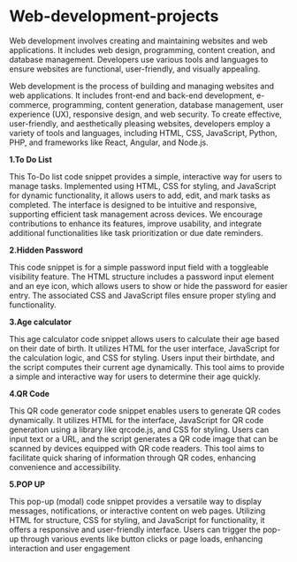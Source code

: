 # Web-development-projects
Web development involves creating and maintaining websites and web applications. It includes web design, programming, content creation, and database management. Developers use various tools and languages to ensure websites are functional, user-friendly, and visually appealing.

Web development is the process of building and managing websites and web applications. It includes front-end and back-end development, e-commerce, programming, content generation, database management, user experience (UX), responsive design, and web security. To create effective, user-friendly, and aesthetically pleasing websites, developers employ a variety of tools and languages, including HTML, CSS, JavaScript, Python, PHP, and frameworks like React, Angular, and Node.js.

**1.To Do List**


This To-Do list code snippet provides a simple, interactive way for users to manage tasks. Implemented using HTML, CSS for styling, and JavaScript for dynamic functionality, it allows users to add, edit, and mark tasks as completed. The interface is designed to be intuitive and responsive, supporting efficient task management across devices. We encourage contributions to enhance its features, improve usability, and integrate additional functionalities like task prioritization or due date reminders.

**2.Hidden Password**


This code snippet is for a simple password input field with a toggleable visibility feature. The HTML structure includes a password input element and an eye icon, which allows users to show or hide the password for easier entry. The associated CSS and JavaScript files ensure proper styling and functionality.

**3.Age calculator**


This age calculator code snippet allows users to calculate their age based on their date of birth. It utilizes HTML for the user interface, JavaScript for the calculation logic, and CSS for styling. Users input their birthdate, and the script computes their current age dynamically. This tool aims to provide a simple and interactive way for users to determine their age quickly. 

**4.QR Code**


This QR code generator code snippet enables users to generate QR codes dynamically. It utilizes HTML for the interface, JavaScript for QR code generation using a library like qrcode.js, and CSS for styling. Users can input text or a URL, and the script generates a QR code image that can be scanned by devices equipped with QR code readers. This tool aims to facilitate quick sharing of information through QR codes, enhancing convenience and accessibility.

**5.POP UP**


This pop-up (modal) code snippet provides a versatile way to display messages, notifications, or interactive content on web pages. Utilizing HTML for structure, CSS for styling, and JavaScript for functionality, it offers a responsive and user-friendly interface. Users can trigger the pop-up through various events like button clicks or page loads, enhancing interaction and user engagement
